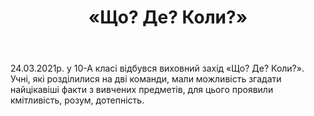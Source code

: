 ﻿---
title: «Що? Де? Коли?»
---

24.03.2021р. у 10-А класі відбувся виховний захід  «Що? Де? Коли?». Учні, які розділилися на дві команди, мали можливість згадати найцікавіші факти з вивчених предметів, для цього проявили кмітливість, розум, дотепність.

<slideshow></slideshow>
